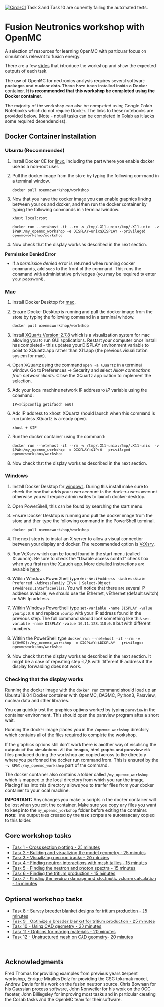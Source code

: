 
[![CircleCI](https://circleci.com/gh/ukaea/openmc_workshop.svg?style=svg)](https://circleci.com/gh/ukaea/openmc_workshop) Task 3 and Task 10  are currently failing the automated tests.

# Fusion Neutronics workshop with OpenMC
A selection of resources for learning OpenMC with particular focus on simulations relevant to fusion energy.

There are a few [slides](https://slides.com/openmc_workshop/neutronics_workshop) that introduce the workshop and show the expected outputs of each task.

The use of OpenMC for neutronics analysis requires several software packages and nuclear data. These have been installed inside a Docker container.
**It is recommended that this workshop be completed using the Docker container.**

The majority of the workshop can also be completed using Google Colab Notebooks which do not require Docker. The links to these notebooks are provided below. (Note - not all tasks can be completed in Colab as it lacks some required dependencies).

## Docker Container Installation

### Ubuntu (Recommended)

1. Install Docker CE for [linux](https://docs.docker.com/install/linux/docker-ce/ubuntu/), including the part where you enable docker use as a non-root user.

2. Pull the docker image from the store by typing the following command in a terminal window.

    ```docker pull openmcworkshop/workshop```

3. Now that you have the docker image you can enable graphics linking between your os and docker, and then run the docker container by typing the following commands in a terminal window.

    ```xhost local:root```

    ```docker run --net=host -it --rm -v /tmp/.X11-unix:/tmp/.X11-unix  -v $PWD:/my_openmc_workshop -e DISPLAY=unix$DISPLAY --privileged openmcworkshop/workshop```

4. Now check that the display works as described in the next section.

**Permission Denied Error**
- If a *permission denied* error is returned when running docker commands, add ```sudo``` to the front of the command. This runs the command with administrative priviledges (you may be required to enter your password).

### Mac

1. Install Docker Desktop for [mac](https://store.docker.com/editions/community/docker-ce-desktop-mac).

2. Ensure Docker Desktop is running and pull the docker image from the store by typing the following command in a terminal window.

    ```docker pull openmcworkshop/workshop```

2. Install [XQuartz Version: 2.7.8](https://www.xquartz.org/releases/XQuartz-2.7.8.html) which is a visualization system for mac allowing you to run GUI applications. Restart your computer once install has completed - this updates your DISPLAY environment variable to point to XQuartz.app rather than X11.app (the previous visualization system for mac).

3. Open XQuartz using the command ```open -a XQuartz``` in a terminal window. Go to Preferences -> Security and select *Allow connections from network clients*. Close the XQuartz application to implement the selection.

4. Add your local machine network IP address to *IP* variable using the command:

    ```IP=$(ipconfig getifaddr en0)```

5. Add IP address to xhost. XQuartz should launch when this command is run (unless XQuartz is already open).

    ```xhost + $IP```

6. Run the docker container using the command:

    ```docker run --net=host -it --rm -v /tmp/.X11-unix:/tmp/.X11-unix  -v $PWD:/my_openmc_workshop -e DISPLAY=$IP:0 --privileged openmcworkshop/workshop```

7. Now check that the display works as described in the next section.

### Windows

1. Install Docker Desktop for [windows](https://hub.docker.com/editions/community/docker-ce-desktop-windows). During this install make sure to check the box that adds your user account to the docker-users account otherwise you will require admin writes to launch docker-desktop.

2. Open PowerShell, this can be found by searching the start menu.

3. Ensure Docker Desktop is running and pull the docker image from the store and then type the following command in the PowerShell terminal.

    ```docker pull openmcworkshop/workshop```

4. The next step is to install an X server to allow a visual connection between your display and docker. The recommended option is [VcXsrv](https://sourceforge.net/projects/vcxsrv/).

5. Run VcXsrv which can be found found in the start menu (called XLaunch). Be sure to check the "Disable access control" check box when you first run the XLauch app. More detailed instructions are avaiable [here](https://dev.to/darksmile92/run-gui-app-in-linux-docker-container-on-windows-host-4kde).

6. Within Windows PowerShell type ```Get-NetIPAddress -AddressState Preferred -AddressFamily IPv4 | Select-Object IPAddress,InterfaceAlias```. You will notice that there are several IP address avaiable, we should use the Ethernet, vEthernet (default switch) or WiFi Ip address.

7. Within Windows PowerShell type ```set-variable -name DISPLAY -value yourip:0.0``` and replace ```yourip``` with your IP address found in the previous step. The full command should look something like this ```set-variable -name DISPLAY -value 10.11.128.118:0.0``` but with different numbers.

8. Within the PowerShell type ```docker run --net=host -it --rm -v ${HOME}:/my_openmc_workshop -e DISPLAY=$DISPLAY --privileged openmcworkshop/workshop```

9. Now check that the display works as described in the next section. It might be a case of repeating step 6,7,8 with different IP address if the display forwarding does not work.


### Checking that the display works

Running the docker image with the ```docker run``` command should load up an Ubuntu 18.04 Docker container with OpenMC, DAGMC, Python3, Paraview, nuclear data and other libraries.

You can quickly test the graphics options worked by typing ```paraview``` in the container environment. This should open the paraview program after a short wait.

Running the docker image places you in the ```/openmc_workshop``` directory which contains all of the files required to complete the workshop.

If the graphics options still don't work there is another way of visulising the outputs of the simulations. All the images, html graphs and paraview vtk files produced during the workshop are copied across to the directory where you performed the docker run command from. This is ensured by the ```-v $PWD:/my_openmc_workshop``` part of the command.

The docker container also contains a folder called ```/my_openmc_workshop``` which is mapped to the local directory from which you ran the image. Placing files into this directory allows you to tranfer files from your docker container to your local machine.


**IMPORTANT:** Any changes you make to scripts in the docker container will be lost when you exit the container. Make sure you copy any files you want to keep into the ```my_openmc_workshop``` folder before exiting the container. **Note:** The output files created by the task scripts are automatically copied to this folder.

## Core workshop tasks

- [Task 1 - Cross section plotting - 25 minutes](https://github.com/ukaea/openmc_workshop/tree/master/tasks/task_1)
- [Task 2 - Building and visualizing the model geometry - 25 minutes](https://github.com/ukaea/openmc_workshop/tree/master/tasks/task_2)
- [Task 3 - Visualizing neutron tracks - 20 minutes](https://github.com/ukaea/openmc_workshop/tree/master/tasks/task_3)
- [Task 4 - Finding neutron interactions with mesh tallies - 15 minutes](https://github.com/ukaea/openmc_workshop/tree/master/tasks/task_4)
- [Task 5 - Finding the neutron and photon spectra - 15 minutes](https://github.com/ukaea/openmc_workshop/tree/master/tasks/task_5)
- [Task 6 - Finding the tritium production - 15 minutes](https://github.com/ukaea/openmc_workshop/tree/master/tasks/task_6)
- [Task 7 - Finding the neutron damage and stochastic volume calculation - 15 minutes](https://github.com/ukaea/openmc_workshop/tree/master/tasks/task_7)

## Optional workshop tasks

- [Task 8 - Survey breeder blanket designs for tritium production - 25 minutes](https://github.com/ukaea/openmc_workshop/tree/master/tasks/task_8)
- [Task 9 - Optimize a breeder blanket for tritium production - 25 minutes](https://github.com/ukaea/openmc_workshop/tree/master/tasks/task_9)
- [Task 10 - Using CAD geometry - 30 minutes](https://github.com/ukaea/openmc_workshop/tree/master/tasks/task_10)
- [Task 11 - Options for making materials - 20 minutes](https://github.com/ukaea/openmc_workshop/tree/master/tasks/task_11)
- [Task 12 - Unstructured mesh on CAD geometry- 20 minutes](https://github.com/ukaea/openmc_workshop/tree/master/tasks/task_12)

&ensp;

## Acknowledgments
Fred Thomas for providing examples from previous years Serpent workshop,
Enrique Miralles Dolz for providing the CSG tokamak model, Andrew Davis for his work on the fusion neutron source, Chris Bowman for his Gaussian process software, John Nonweiler for his work on the OCC faceter, John Billingsley for improving most tasks and in particular creating the CoLab tasks and the OpenMC team for their software.
